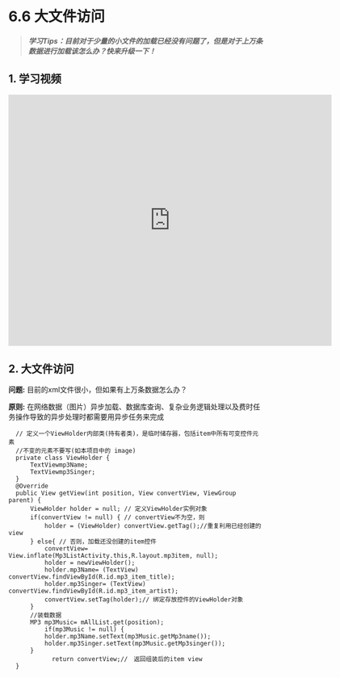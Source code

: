 # 6.6 大文件访问

>##### 学习Tips：目前对于少量的小文件的加载已经没有问题了，但是对于上万条数据进行加载该怎么办？快来升级一下！

## 1. 学习视频

<iframe frameborder="0" width="640" height="498" src="https://v.qq.com/iframe/player.html?vid=z0180bhmznp&tiny=0&auto=0" allowfullscreen></iframe>

## 2. 大文件访问

**问题:** 目前的xml文件很小，但如果有上万条数据怎么办？

**原则:** 在网络数据（图片）异步加载、数据库查询、复杂业务逻辑处理以及费时任务操作导致的异步处理时都需要用异步任务来完成

```
  // 定义一个ViewHolder内部类(持有者类)，是临时储存器，包括item中所有可变控件元素
  //不变的元素不要写(如本项目中的 image)
  private class ViewHolder {
      TextViewmp3Name;
      TextViewmp3Singer;
  }
  @Override
  public View getView(int position, View convertView, ViewGroup parent) {
      ViewHolder holder = null; // 定义ViewHolder实例对象
      if(convertView != null) { // convertView不为空，则
          holder = (ViewHolder) convertView.getTag();//重复利用已经创建的view
      } else{ // 否则，加载还没创建的item控件
          convertView= View.inflate(Mp3ListActivity.this,R.layout.mp3item, null);
          holder = newViewHolder();
          holder.mp3Name= (TextView) convertView.findViewById(R.id.mp3_item_title);
          holder.mp3Singer= (TextView) convertView.findViewById(R.id.mp3_item_artist);
          convertView.setTag(holder);// 绑定存放控件的ViewHolder对象
      }
      //装载数据
      MP3 mp3Music= mAllList.get(position);
          if(mp3Music != null) {
          holder.mp3Name.setText(mp3Music.getMp3name());
          holder.mp3Singer.setText(mp3Music.getMp3singer());
      }             
            return convertView;//　返回组装后的item view
  }
```
